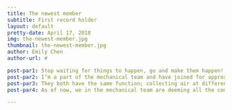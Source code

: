 ```yaml
---
title: The newest member
subtitle: First record holder
layout: default
pretty-date: April 17, 2018
img: the-newest-member.jpg
thumbnail: the-newest-member.jpg
author: Emily Chen
author-url: #

post-par1: Stop waiting for things to happen, go and make them happen! Thus today’s post will be written by one of the freshly joined member of the TUBULAR team. You got it right, if you may already guessed who I am. Our Project Manager Georger’s post from few days ago already mentioned me along with another crew. If you missed it, fear not, because from now on you will be reading many posts by me, Emily Chen.
post-par2: I’m a part of the mechanical team and have joined for approximately 11 days ago. I may hold the record for least days joined in this group, but I will certainly give my best performance. My mainly task at the moment is focusing on the conventional AirCore, CAC, which is similar as the lungs in this experiment. Another task is, alternative AirCore, AAC, which consists the sampling bags.
post-par3: They both have the same function; collecting air at different altitudes in the lower stratosphere. The CAC consists a 300m long stainless steel tube, combining a 200m of 3.175 mm tube and a 100m of 6.35 mm tube, with a valve mounted at each end. During the experiment, one of these valves will be mainly closed. While the second one will stay open for a longer period of time, in order to flush the initial gas in the tube. It will also be intaking of air samples.  
post-par4: As of now, we in the mechanical team are deeming all the components for both the CAC and AAC, in order to get all the necessary parts. At the same time we also need to finalizing the schematic models for both the AirCore systems. Our next step is to build a simple model as soon as possible in order to launch the testing phase.

---
```

